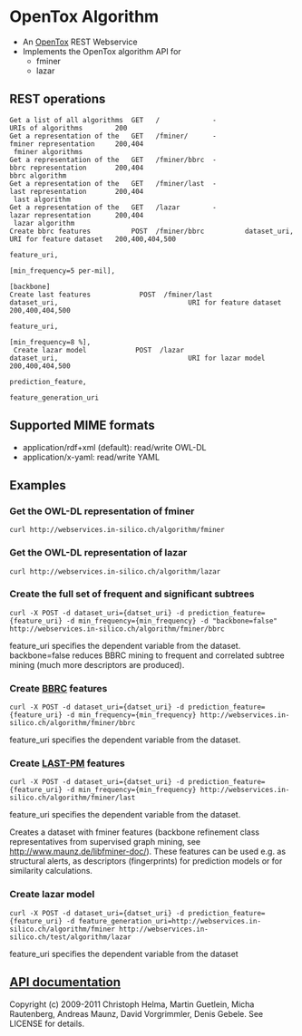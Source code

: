 OpenTox Algorithm
=================

- An [OpenTox](http://www.opentox.org) REST Webservice
- Implements the OpenTox algorithm API for
    - fminer
    - lazar

REST operations
---------------

    Get a list of all algorithms  GET   /             -                       URIs of algorithms        200
    Get a representation of the   GET   /fminer/      -                       fminer representation     200,404
     fminer algorithms
    Get a representation of the   GET   /fminer/bbrc  -                       bbrc representation       200,404
    bbrc algorithm
    Get a representation of the   GET   /fminer/last  -                       last representation       200,404
     last algorithm
    Get a representation of the   GET   /lazar        -                       lazar representation      200,404
     lazar algorithm
    Create bbrc features          POST  /fminer/bbrc          dataset_uri,                                URI for feature dataset   200,400,404,500
                                                                                               feature_uri,
                                                                                               [min_frequency=5 per-mil],
                                                                                               [backbone]
    Create last features            POST  /fminer/last           dataset_uri,                                URI for feature dataset   200,400,404,500
                                                                                               feature_uri,
                                                                                               [min_frequency=8 %],
     Create lazar model            POST  /lazar                    dataset_uri,                                URI for lazar model       200,400,404,500
                                                                                              prediction_feature,
                                                                                              feature_generation_uri

Supported MIME formats
----------------------

- application/rdf+xml (default): read/write OWL-DL
- application/x-yaml: read/write YAML

Examples
--------

### Get the OWL-DL representation of fminer

    curl http://webservices.in-silico.ch/algorithm/fminer

### Get the OWL-DL representation of lazar

    curl http://webservices.in-silico.ch/algorithm/lazar

### Create the full set of frequent and significant subtrees

    curl -X POST -d dataset_uri={datset_uri} -d prediction_feature={feature_uri} -d min_frequency={min_frequency} -d "backbone=false" http://webservices.in-silico.ch/algorithm/fminer/bbrc

feature_uri specifies the dependent variable from the dataset.
backbone=false reduces BBRC mining to frequent and correlated subtree mining (much more descriptors are produced).

### Create [BBRC](http://bbrc.maunz.de) features

    curl -X POST -d dataset_uri={datset_uri} -d prediction_feature={feature_uri} -d min_frequency={min_frequency} http://webservices.in-silico.ch/algorithm/fminer/bbrc

feature_uri specifies the dependent variable from the dataset.

### Create [LAST-PM](http://last-pm.maunz.de) features

    curl -X POST -d dataset_uri={datset_uri} -d prediction_feature={feature_uri} -d min_frequency={min_frequency} http://webservices.in-silico.ch/algorithm/fminer/last

feature_uri specifies the dependent variable from the dataset.

Creates a dataset with fminer features (backbone refinement class representatives from supervised graph mining, see http://www.maunz.de/libfminer-doc/). These features can be used e.g. as structural alerts, as descriptors (fingerprints) for prediction models or for similarity calculations.

### Create lazar model

    curl -X POST -d dataset_uri={datset_uri} -d prediction_feature={feature_uri} -d feature_generation_uri=http://webservices.in-silico.ch/algorithm/fminer http://webservices.in-silico.ch/test/algorithm/lazar

feature_uri specifies the dependent variable from the dataset

[API documentation](http://rdoc.info/github/opentox/algorithm)
--------------------------------------------------------------

Copyright (c) 2009-2011 Christoph Helma, Martin Guetlein, Micha Rautenberg, Andreas Maunz, David Vorgrimmler, Denis Gebele. See LICENSE for details.
